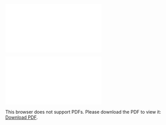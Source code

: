 ![PDF](\docs\assets\tfo-aa-guide.pdf "PDF")

<object data="\docs\assets\tfo-aa-guide.pdf" type="application/pdf" width="100%" height="700px">
    <embed src="\docs\assets\tfo-aa-guide.pdf">
        <p>This browser does not support PDFs. Please download the PDF to view it: <a href="\docs\assets\tfo-aa-guide.pdf">Download PDF</a>.</p>
    </embed>
</object>
